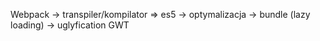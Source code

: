 Webpack
-> transpiler/kompilator => es5
-> optymalizacja
-> bundle (lazy loading)
-> uglyfication GWT

